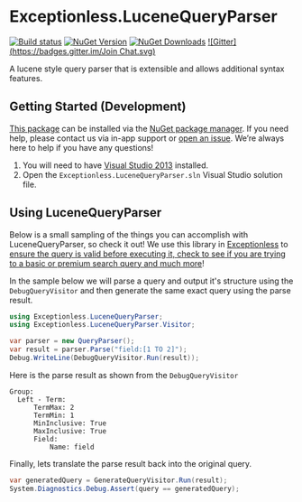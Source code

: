 # Exceptionless.LuceneQueryParser
[![Build status](https://ci.appveyor.com/api/projects/status/c92r9f5jhf6pl4hs?svg=true)](https://ci.appveyor.com/project/Exceptionless/exceptionless-lucenequeryparser)
[![NuGet Version](http://img.shields.io/nuget/v/Exceptionless.LuceneQueryParser.svg?style=flat)](https://www.nuget.org/packages/Exceptionless.LuceneQueryParser/) [![NuGet Downloads](http://img.shields.io/nuget/dt/Exceptionless.LuceneQueryParser.svg?style=flat)](https://www.nuget.org/packages/Exceptionless.LuceneQueryParser/) [![Gitter](https://badges.gitter.im/Join Chat.svg)](https://gitter.im/exceptionless/Discuss)

A lucene style query parser that is extensible and allows additional syntax features.

## Getting Started (Development)

[This package](https://www.nuget.org/packages/Exceptionless.LuceneQueryParser/) can be installed via the [NuGet package manager](https://docs.nuget.org/consume/Package-Manager-Dialog). If you need help, please contact us via in-app support or [open an issue](https://github.com/exceptionless/Exceptionless.LuceneQueryParser/issues/new). We’re always here to help if you have any questions!

1. You will need to have [Visual Studio 2013](http://www.visualstudio.com/products/visual-studio-community-vs) installed.
2. Open the `Exceptionless.LuceneQueryParser.sln` Visual Studio solution file.

## Using LuceneQueryParser

Below is a small sampling of the things you can accomplish with LuceneQueryParser, so check it out! We use this library in [Exceptionless](https://github.com/exceptionless/Exceptionless) to [ensure the query is valid before executing it, check to see if you are trying to a basic or premium search query and much more](https://github.com/exceptionless/Exceptionless/blob/master/Source/Core/Filter/QueryProcessorVisitor.cs)!

In the sample below we will parse a query and output it's structure using the `DebugQueryVisitor` and then generate the same exact query using the parse result.

```csharp
using Exceptionless.LuceneQueryParser;
using Exceptionless.LuceneQueryParser.Visitor;

var parser = new QueryParser();
var result = parser.Parse("field:[1 TO 2]");
Debug.WriteLine(DebugQueryVisitor.Run(result));
```

Here is the parse result as shown from the `DebugQueryVisitor`
```
Group:
  Left - Term: 
      TermMax: 2
      TermMin: 1
      MinInclusive: True
      MaxInclusive: True
      Field: 
          Name: field
```

Finally, lets translate the parse result back into the original query.
```csharp
var generatedQuery = GenerateQueryVisitor.Run(result);
System.Diagnostics.Debug.Assert(query == generatedQuery);
```
